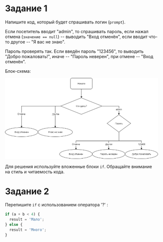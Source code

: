 # Задание 1

Напишите код, который будет спрашивать логин (`prompt`).

Если посетитель вводит "admin", то спрашивать пароль, если нажал отмена (`значение == null`) -- выводить "Вход отменён",
если вводит что-то другое -- "Я вас не знаю".

Пароль проверять так. Если введён пароль "123456", то выводить "Добро пожаловать!", иначе -- "Пароль неверен",
при отмене -- "Вход отменён".

Блок-схема:

![](task1.png)


Для решения используйте вложенные блоки `if`. Обращайте внимание на стиль и читаемость кода.


# Задание 2

Перепишите `if` с использованием оператора '?' :

```javascript
if (a + b < 4) {
  result = 'Мало';
} else {
  result = 'Много';
}
```